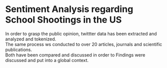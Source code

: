 # Sentiment Analysis regarding School Shootings in the US

In order to grasp the public opinion, twittter data has been extracted and analyzed and tokenized.<br>
The same process ws conducted to over 20 articles, journals and scientific publications. <br>
Both have been compared and discussed in order to 
Findings were discussed and put into a global context.
